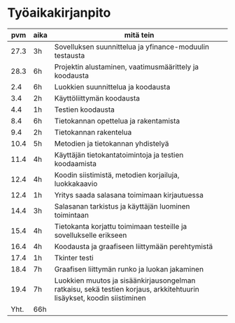 # Työaikakirjanpito
|pvm| aika | mitä tein|
|---|---|---|
|27.3|  3h | Sovelluksen suunnittelua ja yfinance-moduulin testausta |
|28.3|  6h | Projektin alustaminen, vaatimusmäärittely ja koodausta |
|2.4 |  6h | Luokkien suunnittelua ja koodausta |
|3.4 |  2h | Käyttöliittymän koodausta |
|4.4 |  1h | Testien koodausta |
|8.4 |  6h | Tietokannan opettelua ja rakentamista |
|9.4 |  2h | Tietokannan rakentelua |
|10.4| 5h | Metodien ja tietokannan yhdistelyä |
|11.4| 4h | Käyttäjän tietokantatoimintoja ja testien koodaamista |
|12.4| 4h | Koodin siistimistä, metodien korjailuja, luokkakaavio |
|12.4| 1h | Yritys saada salasana toimimaan kirjautuessa|
|14.4| 3h| Salasanan tarkistus ja käyttäjän luominen toimintaan|
|15.4| 4h | Tietokanta korjattu toimimaan testeille ja sovellukselle erikseen|
|16.4| 4h | Koodausta ja graafiseen liittymään perehtymistä |
|17.4| 1h | Tkinter testi|
|18.4| 7h | Graafisen liittymän runko ja luokan jakaminen|
|19.4| 7h | Luokkien muutos ja sisäänkirjausongelman ratkaisu, sekä testien korjaus, arkkitehtuurin lisäykset, koodin siistiminen|
|Yht.| 66h|
